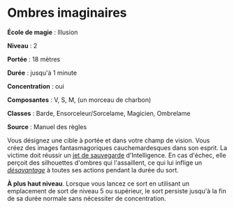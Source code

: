 # Ombres imaginaires

**École de magie** : Illusion

**Niveau** : 2

**Portée** : 18 mètres

**Durée** : jusqu'à 1 minute

**Concentration** : oui

**Composantes** : V, S, M, (un morceau de charbon)

**Classes** : Barde, Ensorceleur/Sorcelame, Magicien, Ombrelame

**Source** : Manuel des règles

Vous désignez une cible à portée et dans votre champ de vision. Vous créez des images fantasmagoriques cauchemardesques dans son esprit. La victime doit réussir un [jet de sauvegarde](/utiliser-les-caracteristiques/#jets-de-sauvegarde) d'Intelligence. En cas d'échec, elle perçoit des silhouettes d'ombres qui l'assaillent, ce qui lui inflige un [_désavantage_](/utiliser-les-caracteristiques/#avantage-et-desavantage) à toutes ses actions pendant la durée du sort.

**À plus haut niveau**. Lorsque vous lancez ce sort en utilisant un emplacement de sort de niveau 5 ou supérieur, le sort persiste jusqu'à la fin de sa durée normale sans nécessiter de concentration.

